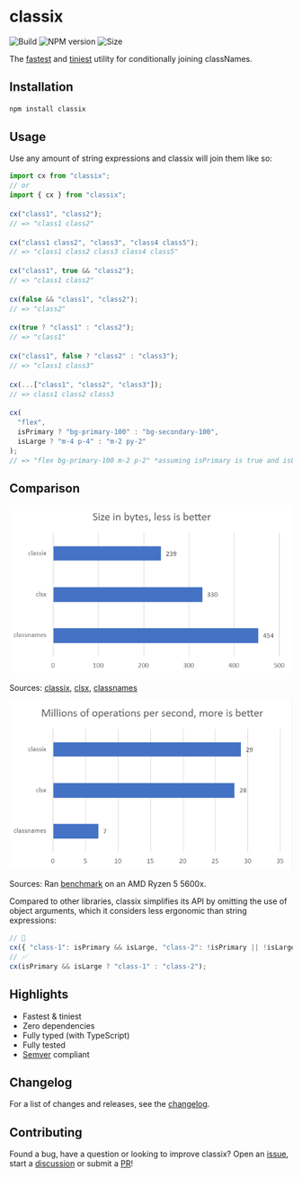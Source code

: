 # classix

![Build](https://img.shields.io/github/workflow/status/alexnault/classix/ci-and-publish?style=flat-square)
![NPM version](https://img.shields.io/npm/v/classix?style=flat-square)
![Size](https://img.shields.io/bundlephobia/minzip/classix?&style=flat-square)

The [fastest](#comparison) and [tiniest](#comparison) utility for conditionally joining classNames.

## Installation

```bash
npm install classix
```

## Usage

Use any amount of string expressions and classix will join them like so:

```js
import cx from "classix";
// or
import { cx } from "classix";

cx("class1", "class2");
// => "class1 class2"

cx("class1 class2", "class3", "class4 class5");
// => "class1 class2 class3 class4 class5"

cx("class1", true && "class2");
// => "class1 class2"

cx(false && "class1", "class2");
// => "class2"

cx(true ? "class1" : "class2");
// => "class1"

cx("class1", false ? "class2" : "class3");
// => "class1 class3"

cx(...["class1", "class2", "class3"]);
// => class1 class2 class3

cx(
  "flex",
  isPrimary ? "bg-primary-100" : "bg-secondary-100",
  isLarge ? "m-4 p-4" : "m-2 py-2"
);
// => "flex bg-primary-100 m-2 p-2" *assuming isPrimary is true and isLarge is false
```

## Comparison

![Size comparison chart](media/size.png)

Sources: [classix](https://bundlephobia.com/package/classix), [clsx](https://bundlephobia.com/package/clsx), [classnames](https://bundlephobia.com/package/classnames)

![Performance comparison chart](media/perf.png)

Sources: Ran [benchmark](benchmark/) on an AMD Ryzen 5 5600x.

Compared to other libraries, classix simplifies its API by omitting the use of object arguments, which it considers less ergonomic than string expressions:

```js
// 🚫
cx({ "class-1": isPrimary && isLarge, "class-2": !isPrimary || !isLarge });
// ✅
cx(isPrimary && isLarge ? "class-1" : "class-2");
```

## Highlights

- Fastest & tiniest
- Zero dependencies
- Fully typed (with TypeScript)
- Fully tested
- [Semver](https://semver.org/) compliant

## Changelog

For a list of changes and releases, see the [changelog](https://github.com/alexnault/classix/releases).

## Contributing

Found a bug, have a question or looking to improve classix? Open an [issue](https://github.com/alexnault/classix/issues/new), start a [discussion](https://github.com/alexnault/classix/discussions/new) or submit a [PR](https://github.com/alexnault/classix/fork)!
